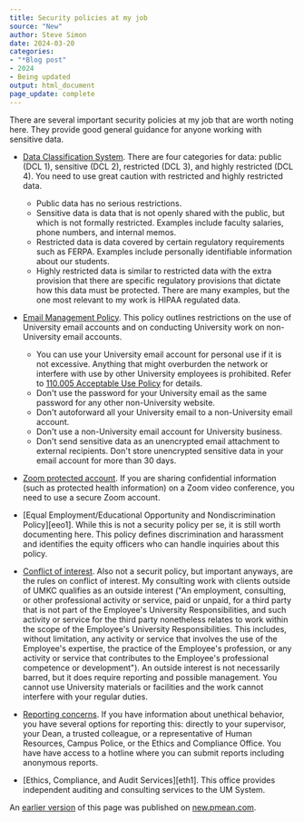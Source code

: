 ```yaml
---
title: Security policies at my job
source: "New"
author: Steve Simon
date: 2024-03-20
categories:
- "*Blog post"
- 2024
- Being updated
output: html_document
page_update: complete
---
```


There are several important security policies at my job that are worth noting here. They provide good general guidance for anyone working with sensitive data.

<!---more--->

-   [Data Classification System][dat1]. There are four categories for data: public (DCL 1), sensitive (DCL 2), restricted (DCL 3), and highly restricted (DCL 4). You need to use great caution with restricted and highly restricted data.
    -   Public data has no serious restrictions.
    -   Sensitive data is data that is not openly shared with the public, but which is not formally restricted. Examples include faculty salaries, phone numbers, and internal memos.
    -   Restricted data is data covered by certain regulatory requirements such as FERPA. Examples include personally identifiable information about our students.
    -   Highly restricted data is similar to restricted data with the extra provision that there are specific regulatory provisions that dictate how this data must be protected. There are many examples, but the one most relevant to my work is HIPAA regulated data.

-   [Email Management Policy][ema1]. This policy outlines restrictions on the use of University email accounts and on conducting University work on non-University email accounts.
    -   You can use your University email account for personal use if it is not excessive. Anything that might overburden the network or interfere with use by other University employees is prohibited. Refer to [110.005 Acceptable Use Policy][acc1] for details.
    -   Don't use the password for your University email as the same password for any other non-University website.
    -   Don't autoforward all your University email to a non-University email account.
    -   Don't use a non-University email account for University business.
    -   Don't send sensitive data as an unencrypted email attachment to external recipients. Don't store unencrypted sensitive data in your email account for more than 30 days.
    
-   [Zoom protected account][zoo1]. If you are sharing confidential information (such as protected health information) on a Zoom video conference, you need to use a secure Zoom account.
    
-   [Equal Employment/Educational Opportunity and Nondiscrimination Policy][eeo1]. While this is not a security policy per se, it is still worth documenting here. This policy defines discrimination and harassment and identifies the equity officers who can handle inquiries about this policy. 

-   [Conflict of interest][coi1]. Also not a securit policy, but important anyways, are the rules on conflict of interest. My consulting work with clients outside of UMKC qualifies as an outside interest ("An employment, consulting, or other professional activity or service, paid or unpaid, for a third party that is not part of the Employee's University Responsibilities, and such activity or service for the third party nonetheless relates to work within the scope of the Employee's University Responsibilities. This includes, without limitation, any activity or service that involves the use of the Employee's expertise, the practice of the Employee's profession, or any activity or service that contributes to the Employee's professional competence or development"). An outside interest is not necessarily barred, but it does require reporting and possible management. You cannot use University materials or facilities and the work cannot interfere with your regular duties.

-   [Reporting concerns][rep1]. If you have information about unethical behavior, you have several options for reporting this: directly to your supervisor, your Dean, a trusted colleague, or a representative of Human Resources, Campus Police, or the Ethics and Compliance Office. You have have access to a hotline where you can submit reports including anonymous reports.

-   [Ethics, Compliance, and Audit Services][eth1]. This office provides independent auditing and consulting services to the UM System.
    
[acc1]: https://www.umsystem.edu/ums/rules/collected_rules/facilities/ch110/110.005_acceptable_use_policy

[coi1]: https://www.umsystem.edu/ums/rules/collected_rules/personnel/ch330/330.015_policy_on_conflict_of_interest

[dat1]: https://www.umsystem.edu/ums/is/infosec/classification-definitions

[ema1]: https://www.umsystem.edu/ums/is/email-management-policy

[rep1]: https://www.umsystem.edu/ums/ecas/reportingconcerns

[zoo1]: https://online.missouri.edu/learning/articles/11000106476

An [earlier version][sim2] of this page was published on [new.pmean.com][sim1].

[sim1]: http://new.pmean.com
[sim2]: http://new.pmean.com/security-policies/
